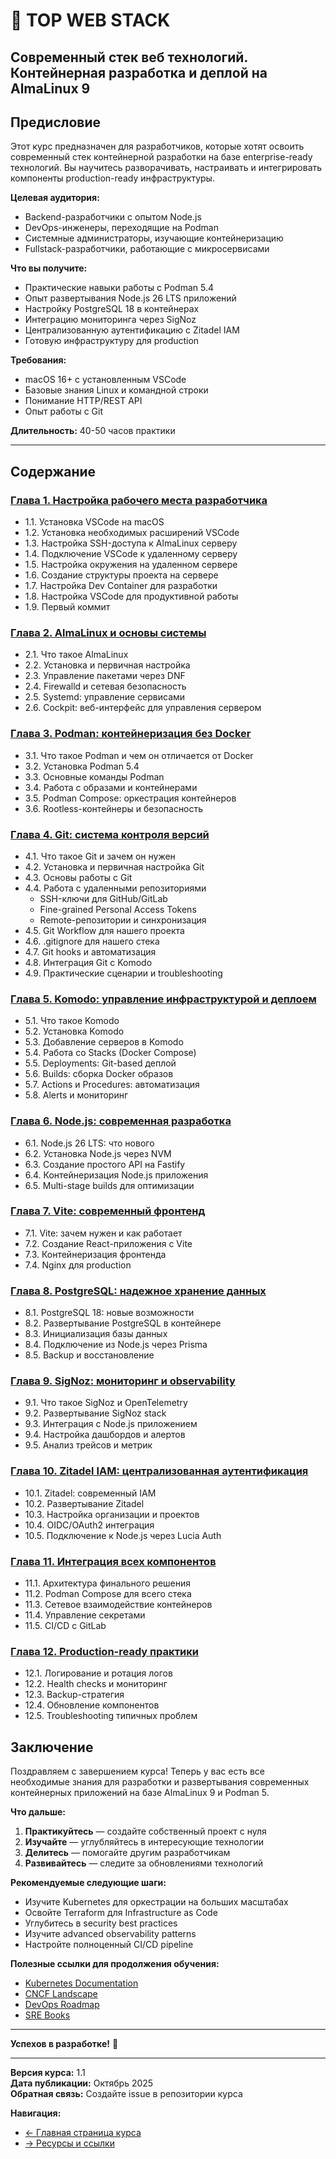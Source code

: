 # 🚀 TOP WEB STACK
## Современный стек веб технологий. Контейнерная разработка и деплой на AlmaLinux 9

## Предисловие

Этот курс предназначен для разработчиков, которые хотят освоить современный стек контейнерной разработки на базе enterprise-ready технологий. Вы научитесь разворачивать, настраивать и интегрировать компоненты production-ready инфраструктуры.

**Целевая аудитория:**
- Backend-разработчики с опытом Node.js
- DevOps-инженеры, переходящие на Podman
- Системные администраторы, изучающие контейнеризацию
- Fullstack-разработчики, работающие с микросервисами

**Что вы получите:**
- Практические навыки работы с Podman 5.4
- Опыт развертывания Node.js 26 LTS приложений
- Настройку PostgreSQL 18 в контейнерах
- Интеграцию мониторинга через SigNoz
- Централизованную аутентификацию с Zitadel IAM
- Готовую инфраструктуру для production

**Требования:**
- macOS 16+ с установленным VSCode
- Базовые знания Linux и командной строки
- Понимание HTTP/REST API
- Опыт работы с Git

**Длительность:** 40-50 часов практики

---

## Содержание

### [Глава 1. Настройка рабочего места разработчика](chapter-01-setup.md)
- 1.1. Установка VSCode на macOS
- 1.2. Установка необходимых расширений VSCode
- 1.3. Настройка SSH-доступа к AlmaLinux серверу
- 1.4. Подключение VSCode к удаленному серверу
- 1.5. Настройка окружения на удаленном сервере
- 1.6. Создание структуры проекта на сервере
- 1.7. Настройка Dev Container для разработки
- 1.8. Настройка VSCode для продуктивной работы
- 1.9. Первый коммит

### [Глава 2. AlmaLinux и основы системы](chapter-02-almalinux.md)
- 2.1. Что такое AlmaLinux
- 2.2. Установка и первичная настройка
- 2.3. Управление пакетами через DNF
- 2.4. Firewalld и сетевая безопасность
- 2.5. Systemd: управление сервисами
- 2.6. Cockpit: веб-интерфейс для управления сервером

### [Глава 3. Podman: контейнеризация без Docker](chapter-03-podman.md)
- 3.1. Что такое Podman и чем он отличается от Docker
- 3.2. Установка Podman 5.4
- 3.3. Основные команды Podman
- 3.4. Работа с образами и контейнерами
- 3.5. Podman Compose: оркестрация контейнеров
- 3.6. Rootless-контейнеры и безопасность

### [Глава 4. Git: система контроля версий](chapter-04-git.md)
- 4.1. Что такое Git и зачем он нужен
- 4.2. Установка и первичная настройка Git
- 4.3. Основы работы с Git
- 4.4. Работа с удаленными репозиториями
  - SSH-ключи для GitHub/GitLab
  - Fine-grained Personal Access Tokens
  - Remote-репозитории и синхронизация
- 4.5. Git Workflow для нашего проекта
- 4.6. .gitignore для нашего стека
- 4.7. Git hooks и автоматизация
- 4.8. Интеграция Git с Komodo
- 4.9. Практические сценарии и troubleshooting

### [Глава 5. Komodo: управление инфраструктурой и деплоем](chapter-05-comodo.md)
- 5.1. Что такое Komodo
- 5.2. Установка Komodo
- 5.3. Добавление серверов в Komodo
- 5.4. Работа со Stacks (Docker Compose)
- 5.5. Deployments: Git-based деплой
- 5.6. Builds: сборка Docker образов
- 5.7. Actions и Procedures: автоматизация
- 5.8. Alerts и мониторинг

### [Глава 6. Node.js: современная разработка](chapter-06-nodejs.md)
- 6.1. Node.js 26 LTS: что нового
- 6.2. Установка Node.js через NVM
- 6.3. Создание простого API на Fastify
- 6.4. Контейнеризация Node.js приложения
- 6.5. Multi-stage builds для оптимизации

### [Глава 7. Vite: современный фронтенд](chapter-07-vite.md)
- 7.1. Vite: зачем нужен и как работает
- 7.2. Создание React-приложения с Vite
- 7.3. Контейнеризация фронтенда
- 7.4. Nginx для production

### [Глава 8. PostgreSQL: надежное хранение данных](chapter-08-postgresql.md)
- 8.1. PostgreSQL 18: новые возможности
- 8.2. Развертывание PostgreSQL в контейнере
- 8.3. Инициализация базы данных
- 8.4. Подключение из Node.js через Prisma
- 8.5. Backup и восстановление

### [Глава 9. SigNoz: мониторинг и observability](chapter-09-signoz.md)
- 9.1. Что такое SigNoz и OpenTelemetry
- 9.2. Развертывание SigNoz stack
- 9.3. Интеграция с Node.js приложением
- 9.4. Настройка дашбордов и алертов
- 9.5. Анализ трейсов и метрик

### [Глава 10. Zitadel IAM: централизованная аутентификация](chapter-10-zitadel.md)
- 10.1. Zitadel: современный IAM
- 10.2. Развертывание Zitadel
- 10.3. Настройка организации и проектов
- 10.4. OIDC/OAuth2 интеграция
- 10.5. Подключение к Node.js через Lucia Auth

### [Глава 11. Интеграция всех компонентов](chapter-11-integration.md)
- 11.1. Архитектура финального решения
- 11.2. Podman Compose для всего стека
- 11.3. Сетевое взаимодействие контейнеров
- 11.4. Управление секретами
- 11.5. CI/CD с GitLab

### [Глава 12. Production-ready практики](chapter-12-production.md)
- 12.1. Логирование и ротация логов
- 12.2. Health checks и мониторинг
- 12.3. Backup-стратегия
- 12.4. Обновление компонентов
- 12.5. Troubleshooting типичных проблем


## Заключение

Поздравляем с завершением курса! Теперь у вас есть все необходимые знания для разработки и развертывания современных контейнерных приложений на базе AlmaLinux 9 и Podman 5.

**Что дальше:**

1. **Практикуйтесь** — создайте собственный проект с нуля
2. **Изучайте** — углубляйтесь в интересующие технологии
3. **Делитесь** — помогайте другим разработчикам
4. **Развивайтесь** — следите за обновлениями технологий

**Рекомендуемые следующие шаги:**

- Изучите Kubernetes для оркестрации на больших масштабах
- Освойте Terraform для Infrastructure as Code
- Углубитесь в security best practices
- Изучите advanced observability patterns
- Настройте полноценный CI/CD pipeline

**Полезные ссылки для продолжения обучения:**

- [Kubernetes Documentation](https://kubernetes.io/docs/)
- [CNCF Landscape](https://landscape.cncf.io/)
- [DevOps Roadmap](https://roadmap.sh/devops)
- [SRE Books](https://sre.google/books/)

---

**Успехов в разработке!** 🚀

---

**Версия курса:** 1.1  
**Дата публикации:** Октябрь 2025  
**Обратная связь:** Создайте issue в репозитории курса

**Навигация:**
- [← Главная страница курса](README.md)
- [→ Ресурсы и ссылки](RESOURCES-AND-LINKS.md)

